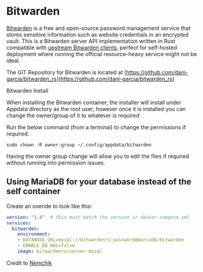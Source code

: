# Bitwarden

[Bitwarden](https://bitwarden.com/) is a free and open-source password management service that stores sensitive information such as website credentials in an encrypted vault. This is a Bitwarden server API implementation written in Rust compatible with [upstream Bitwarden clients](https://bitwarden.com/#download), perfect for self-hosted deployment where running the official resource-heavy service might not be ideal.

The GIT Repository for Bitwarden is located at [https://github.com/dani-garcia/bitwarden_rs](https://github.com/dani-garcia/bitwarden_rs)

Bitwarden Install

When installing the Bitwarden container, the installer will install under Appdata directory as the root user, however once it is installed you can change the owner/group of it to whatever is required

Run the below command (from a terminal) to change the permissions if required.

`sudo chown -R owner:group ~/.config/appdata/bitwarden`

Having the owner group change will allow you to edit the files if required without running into permission issues.

## Using MariaDB for your database instead of the self container

Create an overide to look like this:

```yaml
version: "3.4"  # this must match the version in docker-compose.yml
services:
  bitwarden:
    environment:
    - DATABASE_URL=mysql://bitwardenrs:password@mariadb/bitwarden
    - ENABLE_DB_WAL=false
    image: bitwardenrs/server-mysql
```

Credit to [Nemchik](https://github.com/nemchik)